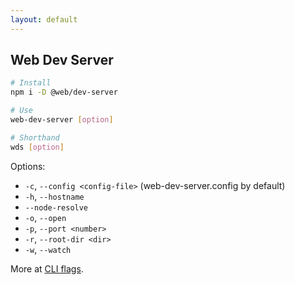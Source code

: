 ```yaml
---
layout: default
---
```

## Web Dev Server

```bash
# Install
npm i -D @web/dev-server
```

```bash
# Use
web-dev-server [option]
```

```bash
# Shorthand
wds [option]
```

Options:

- `-c`, `--config <config-file>` (web-dev-server.config by default)
- `-h`, `--hostname`
- `--node-resolve`
- `-o`, `--open`
- `-p`, `--port <number>`
- `-r`, `--root-dir <dir>`
- `-w`, `--watch`

More at [CLI flags](https://modern-web.dev/docs/dev-server/cli-and-configuration/#cli-flags).
